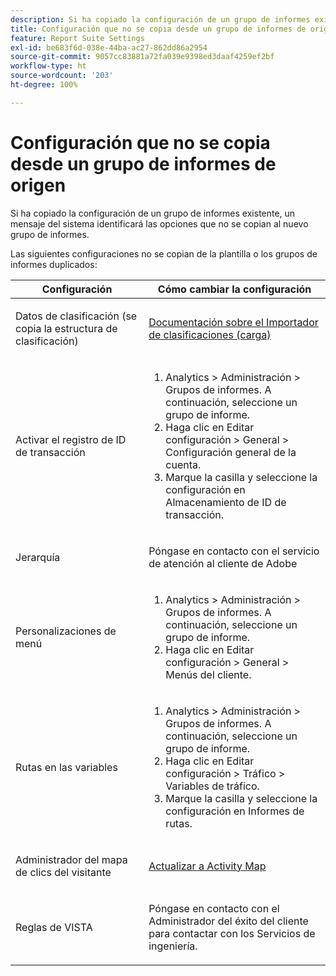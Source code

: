 ```yaml
---
description: Si ha copiado la configuración de un grupo de informes existente, un mensaje del sistema identificará las opciones que no se copian al nuevo grupo de informes.
title: Configuración que no se copia desde un grupo de informes de origen
feature: Report Suite Settings
exl-id: be683f6d-038e-44ba-ac27-862dd86a2954
source-git-commit: 9057cc83881a72fa039e9398ed3daaf4259ef2bf
workflow-type: ht
source-wordcount: '203'
ht-degree: 100%

---
```


# Configuración que no se copia desde un grupo de informes de origen

Si ha copiado la configuración de un grupo de informes existente, un mensaje del sistema identificará las opciones que no se copian al nuevo grupo de informes.

Las siguientes configuraciones no se copian de la plantilla o los grupos de informes duplicados:

<table id="table_9774249E3D804E7D97F12B88E26F9066"> 
 <thead> 
  <tr> 
   <th colname="col1" class="entry"> Configuración </th> 
   <th colname="col2" class="entry"> Cómo cambiar la configuración </th> 
  </tr>
 </thead>
 <tbody> 
  <tr> 
   <td colname="col1"> <p>Datos de clasificación (se copia la estructura de clasificación) </p> </td> 
   <td colname="col2"> <p><a href="https://experienceleague.adobe.com/docs/analytics/components/classifications/classifications-importer/c-working-with-saint.html?lang=es">Documentación sobre el Importador de clasificaciones (carga)</a> </p> </td> 
  </tr> 
  <tr> 
   <td colname="col1"> <p>Activar el registro de ID de transacción </p> </td> 
   <td colname="col2"> 
    <ol id="ol_4F3028A440C94447890498CF2E64C15B"> 
     <li id="li_243C7F7DF3074F7FB9893BEFDA8B0732"> <span class="uicontrol"> Analytics</span> &gt; <span class="uicontrol">Administración</span> &gt; <span class="uicontrol">Grupos de informes</span>. A continuación, seleccione un grupo de informe. </li> 
     <li id="li_357D06A1F528473CBA07D4C840BE95D9">Haga clic en <span class="uicontrol">Editar configuración</span> &gt; <span class="uicontrol">General</span> &gt; <span class="uicontrol">Configuración general de la cuenta</span>. </li> 
     <li id="li_9E0B7A9542864399AFDD5D422F7D6C22">Marque la casilla y seleccione la configuración en <span class="uicontrol">Almacenamiento de ID de transacción</span>. </li> 
    </ol> </td> 
  </tr> 
  <tr> 
   <td colname="col1"> <p>Jerarquía </p> </td> 
   <td colname="col2"> <p>Póngase en contacto con el servicio de atención al cliente de Adobe </p> </td> 
  </tr> 
  <tr> 
   <td colname="col1"> <p>Personalizaciones de menú </p> </td> 
   <td colname="col2"> 
    <ol id="ol_A3277C5843704DEA902DF030099E9227"> 
     <li id="li_8B3A5974466C4D9D9A3D3D0C6A30F414"><span class="uicontrol"> Analytics</span> &gt; <span class="uicontrol">Administración</span> &gt; <span class="uicontrol">Grupos de informes</span>. A continuación, seleccione un grupo de informe. </li> 
     <li id="li_1B44AFD4026346698F3CB75E2CBF1959">Haga clic en <span class="uicontrol">Editar configuración</span> &gt; <span class="uicontrol">General</span> &gt; <span class="uicontrol">Menús del cliente</span>. </li> 
    </ol> </td> 
  </tr> 
  <tr> 
   <td colname="col1"> <p>Rutas en las variables </p> </td> 
   <td colname="col2"> 
    <ol id="ol_903A5FEF5B9847929BBB514A481F6E22"> 
     <li id="li_E352211ABD3245EC8C06313221BA4B36"><span class="uicontrol"> Analytics</span> &gt; <span class="uicontrol">Administración</span> &gt; <span class="uicontrol">Grupos de informes</span>. A continuación, seleccione un grupo de informe. </li> 
     <li id="li_B19C4112D57D4D329A0774EBB345473B">Haga clic en <span class="uicontrol">Editar configuración</span> &gt; <span class="uicontrol">Tráfico</span> &gt; <span class="uicontrol">Variables de tráfico</span>. </li> 
     <li id="li_B1CED2EC85FE4A8EB7D95076040B35E1">Marque la casilla y seleccione la configuración en <span class="uicontrol">Informes de rutas</span>. </li> 
    </ol> </td> 
  </tr> 
  <tr> 
   <td colname="col1"> <p>Administrador del mapa de clics del visitante </p> </td> 
   <td colname="col2"> <p><a href="https://experienceleague.adobe.com/docs/analytics/analyze/activity-map/getting-started/get-started-admins/activitymap-enable.html?lang=es"> Actualizar a Activity Map</a> </p> </td> 
  </tr> 
  <tr> 
   <td colname="col1"> <p>Reglas de VISTA </p> </td> 
   <td colname="col2"> <p>Póngase en contacto con el Administrador del éxito del cliente para contactar con los Servicios de ingeniería. </p> </td> 
  </tr> 
 </tbody> 
</table>
